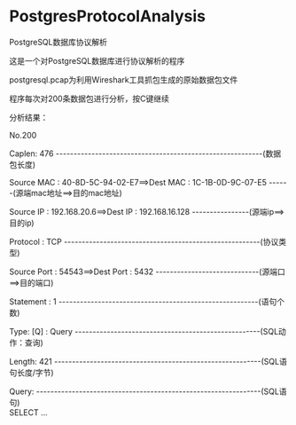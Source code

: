 # PostgresProtocolAnalysis
PostgreSQL数据库协议解析

这是一个对PostgreSQL数据库进行协议解析的程序

postgresql.pcap为利用Wireshark工具抓包生成的原始数据包文件

程序每次对200条数据包进行分析，按C键继续

分析结果：

No.200	

Caplen: 476 ----------------------------------------------------------(数据包长度)

Source MAC : 40-8D-5C-94-02-E7==>Dest   MAC : 1C-1B-0D-9C-07-E5 ------(源端mac地址==>目的mac地址)

Source IP : 192.168.20.6==>Dest   IP : 192.168.16.128 ----------------(源端ip==>目的ip)

Protocol : TCP -------------------------------------------------------(协议类型)

Source Port : 54543==>Dest   Port : 5432 -----------------------------(源端口==>目的端口)

Statement : 1 --------------------------------------------------------(语句个数)

Type: [Q] : Query ----------------------------------------------------(SQL动作：查询)

Length: 421 ----------------------------------------------------------(SQL语句长度/字节)

Query: ---------------------------------------------------------------(SQL语句)	
SELECT ...

	
